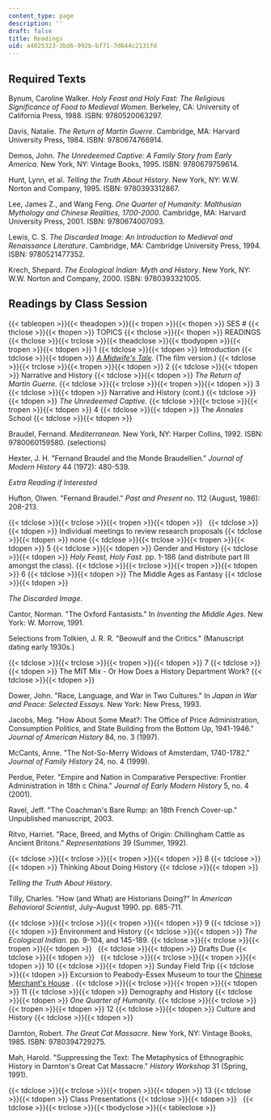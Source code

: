 ```yaml
---
content_type: page
description: ''
draft: false
title: Readings
uid: a4025323-3bd6-992b-bf71-7d644c2131fd
---
```

## Required Texts

Bynum, Caroline Walker. _Holy Feast and Holy Fast: The Religious Significance of Food to Medieval Women_. Berkeley, CA: University of California Press, 1988. ISBN: 9780520063297.

Davis, Natalie. _The Return of Martin Guerre_. Cambridge, MA: Harvard University Press, 1984. ISBN: 9780674766914.

Demos, John. _The Unredeemed Captive: A Family Story from Early America_. New York, NY: Vintage Books, 1995. ISBN: 9780679759614.

Hunt, Lynn, et al. _Telling the Truth About History_. New York, NY: W.W. Norton and Company, 1995. ISBN: 9780393312867.

Lee, James Z., and Wang Feng. _One Quarter of Humanity: Malthusian Mythology and Chinese Realities, 1700-2000_. Cambridge, MA: Harvard University Press, 2001. ISBN: 9780674007093.

Lewis, C. S. _The Discarded Image: An Introduction to Medieval and Renaissance Literature_. Cambridge, MA: Cambridge University Press, 1994. ISBN: 9780521477352.

Krech, Shepard. _The Ecological Indian: Myth and History_. New York, NY: W.W. Norton and Company, 2000. ISBN: 9780393321005.

## Readings by Class Session

{{< tableopen >}}{{< theadopen >}}{{< tropen >}}{{< thopen >}}
SES #
{{< thclose >}}{{< thopen >}}
TOPICS
{{< thclose >}}{{< thopen >}}
READINGS
{{< thclose >}}{{< trclose >}}{{< theadclose >}}{{< tbodyopen >}}{{< tropen >}}{{< tdopen >}}
1
{{< tdclose >}}{{< tdopen >}}
Introduction
{{< tdclose >}}{{< tdopen >}}
[_A Midwife's Tale_](http://www.imdb.com/title/tt0117044/)_._ (The film version.)
{{< tdclose >}}{{< trclose >}}{{< tropen >}}{{< tdopen >}}
2
{{< tdclose >}}{{< tdopen >}}
Narrative and History
{{< tdclose >}}{{< tdopen >}}
_The Return of Martin Guerre._
{{< tdclose >}}{{< trclose >}}{{< tropen >}}{{< tdopen >}}
3
{{< tdclose >}}{{< tdopen >}}
Narrative and History (cont.)
{{< tdclose >}}{{< tdopen >}}
_The Unredeemed Captive._
{{< tdclose >}}{{< trclose >}}{{< tropen >}}{{< tdopen >}}
4
{{< tdclose >}}{{< tdopen >}}
The _Annales_ School
{{< tdclose >}}{{< tdopen >}}

Braudel, Fernand. _Mediterranean._ New York, NY: Harper Collins, 1992. ISBN: 9780060159580. (selections)

Hexter, J. H. "Fernand Braudel and the Monde Braudellien." _Journal of Modern History_ 44 (1972): 480-539.

_Extra Reading if Interested_

Hufton, Olwen. "Fernand Braudel." _Past and Present_ no. 112 (August, 1986): 208-213.

{{< tdclose >}}{{< trclose >}}{{< tropen >}}{{< tdopen >}}
 
{{< tdclose >}}{{< tdopen >}}
Individual meetings to review research proposals
{{< tdclose >}}{{< tdopen >}}
none
{{< tdclose >}}{{< trclose >}}{{< tropen >}}{{< tdopen >}}
5
{{< tdclose >}}{{< tdopen >}}
Gender and History
{{< tdclose >}}{{< tdopen >}}
_Holy Feast, Holy Fast._ pp. 1-186 (and distribute part III amongst the class).
{{< tdclose >}}{{< trclose >}}{{< tropen >}}{{< tdopen >}}
6
{{< tdclose >}}{{< tdopen >}}
The Middle Ages as Fantasy
{{< tdclose >}}{{< tdopen >}}

_The Discarded Image_.

Cantor, Norman. "The Oxford Fantasists." In _Inventing the Middle Ages_. New York: W. Morrow, 1991.

Selections from Tolkien, J. R. R. "Beowulf and the Critics." (Manuscript dating early 1930s.)

{{< tdclose >}}{{< trclose >}}{{< tropen >}}{{< tdopen >}}
7
{{< tdclose >}}{{< tdopen >}}
The MIT Mix - Or How Does a History Department Work?
{{< tdclose >}}{{< tdopen >}}

Dower, John. "Race, Language, and War in Two Cultures." In _Japan in War and Peace: Selected Essays._ New York: New Press, 1993.

Jacobs, Meg. "How About Some Meat?: The Office of Price Administration, Consumption Politics, and State Building from the Bottom Up, 1941-1946." _Journal of American History_ 84, no. 3 (1997).

McCants, Anne. "The Not-So-Merry Widows of Amsterdam, 1740-1782."  _Journal of Family History_ 24, no. 4 (1999).

Perdue, Peter. "Empire and Nation in Comparative Perspective: Frontier Administration in 18th c China." _Journal of Early Modern History_ 5, no. 4 (2001).

Ravel, Jeff. "The Coachman's Bare Rump: an 18th French Cover-up." Unpublished manuscript, 2003.

Ritvo, Harriet. "Race, Breed, and Myths of Origin: Chillingham Cattle as Ancient Britons." _Representations_ 39 (Summer, 1992).

{{< tdclose >}}{{< trclose >}}{{< tropen >}}{{< tdopen >}}
8
{{< tdclose >}}{{< tdopen >}}
Thinking About Doing History
{{< tdclose >}}{{< tdopen >}}

_Telling the Truth About History_.

Tilly, Charles. "How (and What) are Historians Doing?" In _American Behavioral Scientist_, July–August 1990. pp. 685-711.

{{< tdclose >}}{{< trclose >}}{{< tropen >}}{{< tdopen >}}
9
{{< tdclose >}}{{< tdopen >}}
Environment and History
{{< tdclose >}}{{< tdopen >}}
_The Ecological Indian._ pp. 9-104, and 145-189.
{{< tdclose >}}{{< trclose >}}{{< tropen >}}{{< tdopen >}}
 
{{< tdclose >}}{{< tdopen >}}
Drafts Due
{{< tdclose >}}{{< tdopen >}}
 
{{< tdclose >}}{{< trclose >}}{{< tropen >}}{{< tdopen >}}
10
{{< tdclose >}}{{< tdopen >}}
Sunday Field Trip
{{< tdclose >}}{{< tdopen >}}
Excursion to Peabody-Essex Museum to tour the [Chinese Merchant's House](http://www.pem.org/yinyutang/) .
{{< tdclose >}}{{< trclose >}}{{< tropen >}}{{< tdopen >}}
11
{{< tdclose >}}{{< tdopen >}}
Demography and History
{{< tdclose >}}{{< tdopen >}}
_One Quarter of Humanity._
{{< tdclose >}}{{< trclose >}}{{< tropen >}}{{< tdopen >}}
12
{{< tdclose >}}{{< tdopen >}}
Culture and History
{{< tdclose >}}{{< tdopen >}}

Darnton, Robert. _The Great Cat Massacre._ New York, NY: Vintage Books, 1985. ISBN: 9780394729275.

Mah, Harold. "Suppressing the Text: The Metaphysics of Ethnographic History in Darnton's Great Cat Massacre." _History Workshop_ 31 (Spring, 1991).

{{< tdclose >}}{{< trclose >}}{{< tropen >}}{{< tdopen >}}
13
{{< tdclose >}}{{< tdopen >}}
Class Presentations
{{< tdclose >}}{{< tdopen >}}
 
{{< tdclose >}}{{< trclose >}}{{< tbodyclose >}}{{< tableclose >}}